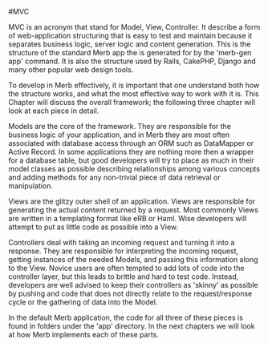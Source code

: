 #MVC

MVC is an acronym that stand for Model, View, Controller.  It describe a form of web-application structuring that is easy to test and maintain because it separates business logic, server logic and content generation.  This is the structure of the standard Merb app the is generated for by the 'merb-gen app' command.  It is also the structure used by Rails, CakePHP, Django and many other popular web design tools.

To develop in Merb effectively, it is important that one understand both how the structure works, and what the most effective way to work with it is.  This Chapter will discuss the overall framework; the following three chapter will look at each piece in detail.

Models are the core of the framework.  They are responsible for the business logic of your application, and in Merb they are most often associated with database access through an ORM such as DataMapper or Active Record.  In some applications they are nothing more then a wrapper for a database table, but good developers will try to place as much in their model classes as possible describing relationships among various concepts and adding methods for any non-trivial piece of data retrieval or manipulation.

Views are the glitzy outer shell of an application.  Views are responsible for generating the actual content returned by a request.  Most commonly Views are written in a templating format like eRB or Haml.  Wise developers will attempt to put as little code as possible into a View.

Controllers deal with taking an incoming request and turning it into a response.  They are responsible for interpreting the incoming request, getting instances of the needed Models, and passing this information along to the View.  Novice users are often tempted to add lots of code into the controller layer, but this leads to brittle and hard to test code.  Instead, developers are well advised to keep their controllers as 'skinny' as possible by pushing and code that does not directly relate to the request/response cycle or the gathering of data into the Model.

In the default Merb application, the code for all three of these pieces is found in folders under the 'app' directory.  In the next chapters we will look at how Merb implements each of these parts.

